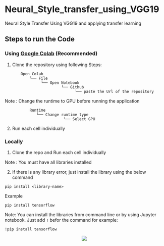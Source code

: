# Neural_Style_transfer_using_VGG19
Neural Style Transfer Using VGG19 and applying transfer learning  

## Steps to run the Code
### Using [Google Colab](https://colab.research.google.com/) (Recommended)
1. Clone the repository using following Steps:
 ```
        Open Colab
            └── File
                 └── Open Notebook
                          └── Github
                                └── paste the Url of the repository
 ```
 Note : Change the runtime to GPU before running the application
 ```
            Runtime
               └── Change runtime type
                           └── Select GPU
```
2. Run each cell individually

### Locally 
1. Clone the repo and Run each cell individually

Note : You must have all libraries installed 

2. If there is any library error, just install the library using the below command
``` 
pip install <library-name> 
```
Example
``` 
pip install tensorflow 
```
Note: You can install the libraries from command line or by using Jupyter notebook. Just add `!` befor the command for example:
``` 
!pip install tensorflow  
```

<p align="center">
  <img src="https://github.com/abhijitjadhav1998/Neural_Style_transfer_using_VGG19/blob/master/assets/stylized-image.png" />
</p>
